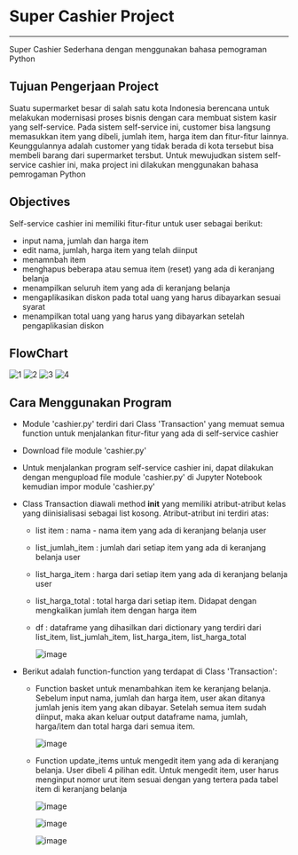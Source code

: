 # Super Cashier Project
------
Super Cashier Sederhana dengan menggunakan bahasa pemograman Python

## Tujuan Pengerjaan Project
Suatu supermarket besar di salah satu kota Indonesia berencana untuk melakukan modernisasi proses bisnis dengan cara membuat sistem kasir yang self-service. Pada sistem self-service ini, customer bisa langsung memasukkan item yang dibeli, jumlah item, harga item dan fitur-fitur lainnya. Keunggulannya adalah customer yang tidak berada di kota tersebut bisa membeli barang dari supermarket tersbut. Untuk mewujudkan sistem self-service cashier ini, maka project ini dilakukan menggunakan bahasa pemrogaman Python

## Objectives
Self-service cashier ini memiliki fitur-fitur untuk user sebagai berikut:
- input nama, jumlah dan harga item 
- edit nama, jumlah, harga item yang telah diinput
- menamnbah item 
- menghapus beberapa atau semua item (reset) yang ada di keranjang belanja
- menampilkan seluruh item yang ada di keranjang belanja
- mengaplikasikan diskon pada total uang yang harus dibayarkan sesuai syarat
- menampilkan total uang yang harus yang dibayarkan setelah pengaplikasian diskon

## FlowChart
![1](https://user-images.githubusercontent.com/121001516/218312092-e8f4c23a-6a8b-477f-a81e-c49b70621a0d.png)
![2](https://user-images.githubusercontent.com/121001516/218312105-7ba8bc6a-863b-482c-badc-48d6a39e138c.png)
![3](https://user-images.githubusercontent.com/121001516/218312114-f31cac4b-a1dd-4932-b726-7567b227d852.png)
![4](https://user-images.githubusercontent.com/121001516/218312123-190d1a88-0103-4f1b-a3ce-8b417cb9d3ac.png)

## Cara Menggunakan Program
- Module 'cashier.py' terdiri dari Class 'Transaction' yang memuat semua function untuk menjalankan fitur-fitur yang ada di self-service cashier
- Download file module 'cashier.py'
- Untuk menjalankan program self-service cashier ini, dapat dilakukan dengan mengupload file module 'cashier.py' di Jupyter Notebook kemudian impor module 'cashier.py'
- Class Transaction diawali method __init__ yang memiliki atribut-atribut kelas yang diinisialisasi sebagai list kosong. Atribut-atribut ini terdiri atas:
  - list item : nama - nama item yang ada di keranjang belanja user
  - list_jumlah_item : jumlah dari setiap item yang ada di keranjang belanja user
  - list_harga_item : harga dari setiap item yang ada di keranjang belanja user
  - list_harga_total : total harga dari setiap item. Didapat dengan mengkalikan jumlah item dengan harga item
  - df : dataframe yang dihasilkan dari dictionary yang terdiri dari list_item, list_jumlah_item, list_harga_item, list_harga_total 
 
    ![image](https://user-images.githubusercontent.com/121001516/218315193-4cb7a07c-1f80-480c-bd91-f21d4954395a.png)

- Berikut adalah function-function yang terdapat di Class 'Transaction':
  - Function basket untuk menambahkan item ke keranjang belanja. Sebelum input nama, jumlah dan harga item, user akan ditanya jumlah jenis item yang akan dibayar. Setelah semua item sudah diinput, maka akan keluar output dataframe nama, jumlah, harga/item dan total harga dari semua item.
  
    ![image](https://user-images.githubusercontent.com/121001516/218328028-fb38b981-e361-4c2a-9a82-416aa3497db2.png)

    
  - Function update_items untuk mengedit item yang ada di keranjang belanja. User dibeli 4 pilihan edit. Untuk mengedit item, user harus menginput nomor urut item sesuai dengan yang tertera pada tabel item di keranjang belanja

    ![image](https://user-images.githubusercontent.com/121001516/218328081-071b6363-2e04-4cc3-8fc0-452a70a5242e.png)
    
    ![image](https://user-images.githubusercontent.com/121001516/218328139-558e5815-1b34-41c8-9b62-30ffd7a950ec.png)
    
    ![image](https://user-images.githubusercontent.com/121001516/218328185-8999b3b2-ff25-4bc7-ab7b-31a916fa9525.png)

